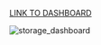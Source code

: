 [LINK TO DASHBOARD](https://public.tableau.com/app/profile/luca.albertini/viz/Magazzino_16892412916140/Storia1)

![storage_dashboard](https://github.com/LucaAlb/E-Commerce/assets/130977967/c7932c12-c8de-4b6f-bf15-881a63a82289)
